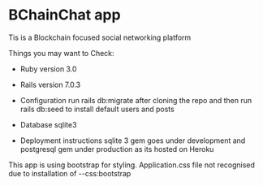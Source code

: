 # BChainChat app
Tis is a Blockchain focused social networking platform

Things you may want to Check:

* Ruby version 3.0

* Rails version 7.0.3

* Configuration run rails db:migrate after cloning the repo and then run rails db:seed to install default users and posts

* Database sqlite3 

* Deployment instructions sqlite 3 gem goes under development and postgresql gem under production as its hosted on Heroku

This app is using bootstrap for styling. Application.css file not recognised due to installation of  --css:bootstrap 

